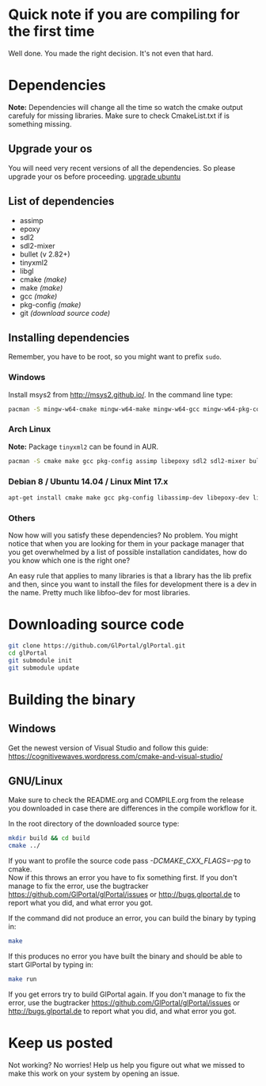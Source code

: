 # Quick note if you are compiling for the first time
Well done. You made the right decision. It's not even that hard.

# Dependencies
**Note:** Dependencies will change all the time so watch the cmake output carefuly for missing libraries.
Make sure to check CmakeList.txt if is something missing.

## Upgrade your os
You will need very recent versions of all the dependencies. So please upgrade your os before proceeding.
[upgrade ubuntu](http://www.ubuntu.com/download/desktop/upgrade)

## List of dependencies
- assimp
- epoxy
- sdl2
- sdl2-mixer
- bullet (v 2.82+)
- tinyxml2
- libgl
- cmake *(make)*
- make *(make)*
- gcc *(make)*
- pkg-config *(make)*
- git *(download source code)*

## Installing dependencies
Remember, you have to be root, so you might want to prefix `sudo`.

### Windows
Install msys2 from http://msys2.github.io/. In the command line type:
```bash
pacman -S mingw-w64-cmake mingw-w64-make mingw-w64-gcc mingw-w64-pkg-config mingw-w64-assimp mingw-w64-libepoxy mingw-w64-SDL2 mingw-w64-SDL2_mixer mingw-w64-bullet mingw-w64-mesa mingw-w64-tinyxml2
```

### Arch Linux
**Note:** Package `tinyxml2` can be found in AUR.
```bash
pacman -S cmake make gcc pkg-config assimp libepoxy sdl2 sdl2-mixer bullet mesa
```

### Debian 8 / Ubuntu 14.04 / Linux Mint 17.x
```bash
apt-get install cmake make gcc pkg-config libassimp-dev libepoxy-dev libsdl2-dev libsdl2-mixer-dev libbullet-dev libtinyxml2-dev libgl1-mesa-dev
```

### Others
Now how will you satisfy these dependencies? No problem. You might notice that when you
are looking for them in your package manager that you get overwhelmed by a list of possible
installation candidates, how do you know which one is the right one?

An easy rule that applies to many libraries is that a library has the lib prefix and then, 
since you want to install the files for development there is a dev in the name. 
Pretty much like libfoo-dev for most libraries.

# Downloading source code
```bash
git clone https://github.com/GlPortal/glPortal.git
cd glPortal
git submodule init
git submodule update
```

# Building the binary
## Windows
Get the newest version of Visual Studio and follow this guide:
https://cognitivewaves.wordpress.com/cmake-and-visual-studio/
## GNU/Linux
Make sure to check the README.org and COMPILE.org from the release you downloaded in case
there are differences in the compile workflow for it.

In the root directory of the downloaded source type:
```bash
mkdir build && cd build
cmake ../
```
If you want to profile the source code pass *-DCMAKE_CXX_FLAGS=-pg* to cmake.   
Now if this throws an error you have to fix something first. If you don't manage to fix the error, use the
bugtracker https://github.com/GlPortal/glPortal/issues or http://bugs.glportal.de to report what you did, and what error you got.

If the command did not produce an error, you can build the binary by typing in:
```bash
make
```

If this produces no error you have built the binary and should be able to start GlPortal by typing in:
```bash
make run
```

If you get errors try to build GlPortal again. If you don't manage to fix the error, use the
bugtracker https://github.com/GlPortal/glPortal/issues or http://bugs.glportal.de to report what you did, and what error you got.

# Keep us posted
Not working? No worries! Help us help you figure out what we missed to make this work on 
your system by opening an issue.
